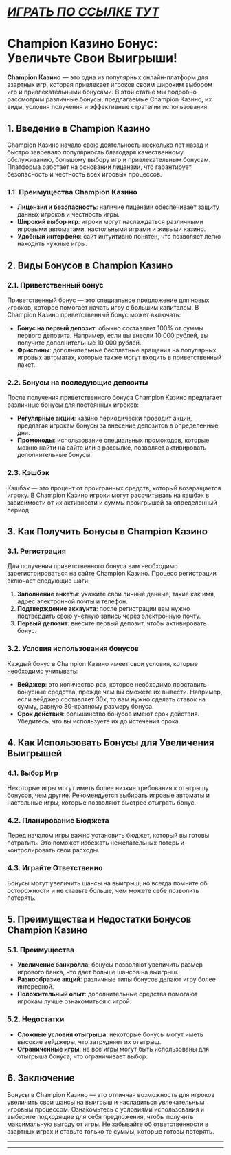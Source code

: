 # [***<u>ИГРАТЬ ПО ССЫЛКЕ ТУТ</u>***](https://temon-gter.cfd/go/9n8?p56190p303844p3509t17502)

# Champion Казино Бонус: Увеличьте Свои Выигрыши!

**Champion Казино** — это одна из популярных онлайн-платформ для азартных игр, которая привлекает игроков своим широким выбором игр и привлекательными бонусами. В этой статье мы подробно рассмотрим различные бонусы, предлагаемые Champion Казино, их виды, условия получения и эффективные стратегии использования.

## 1. Введение в Champion Казино

Champion Казино начало свою деятельность несколько лет назад и быстро завоевало популярность благодаря качественному обслуживанию, большому выбору игр и привлекательным бонусам. Платформа работает на основании лицензии, что гарантирует безопасность и честность всех игровых процессов.

### 1.1. Преимущества Champion Казино

* **Лицензия и безопасность**: наличие лицензии обеспечивает защиту данных игроков и честность игры.
* **Широкий выбор игр**: игроки могут наслаждаться различными игровыми автоматами, настольными играми и живыми казино.
* **Удобный интерфейс**: сайт интуитивно понятен, что позволяет легко находить нужные игры.

## 2. Виды Бонусов в Champion Казино

### 2.1. Приветственный бонус

Приветственный бонус — это специальное предложение для новых игроков, которое помогает начать игру с большим капиталом. В Champion Казино приветственный бонус может включать:

* **Бонус на первый депозит**: обычно составляет 100% от суммы первого депозита. Например, если вы внесли 10 000 рублей, вы получите дополнительные 10 000 рублей.
* **Фриспины**: дополнительные бесплатные вращения на популярных игровых автоматах, которые также могут входить в приветственный пакет.

### 2.2. Бонусы на последующие депозиты

После получения приветственного бонуса Champion Казино предлагает различные бонусы для постоянных игроков:

* **Регулярные акции**: казино периодически проводит акции, предлагая игрокам бонусы за внесение депозитов в определенные дни.
* **Промокоды**: использование специальных промокодов, которые можно найти на сайте или в рассылке, позволяет активировать дополнительные бонусы.

### 2.3. Кэшбэк

Кэшбэк — это процент от проигранных средств, который возвращается игроку. В Champion Казино игроки могут рассчитывать на кэшбэк в зависимости от их активности и суммы проигрышей за определенный период.

## 3. Как Получить Бонусы в Champion Казино

### 3.1. Регистрация

Для получения приветственного бонуса вам необходимо зарегистрироваться на сайте Champion Казино. Процесс регистрации включает следующие шаги:

1. **Заполнение анкеты**: укажите свои личные данные, такие как имя, адрес электронной почты и телефон.
2. **Подтверждение аккаунта**: после регистрации вам нужно подтвердить свою учетную запись через электронную почту.
3. **Первый депозит**: внесите первый депозит, чтобы активировать бонус.

### 3.2. Условия использования бонусов

Каждый бонус в Champion Казино имеет свои условия, которые необходимо учитывать:

* **Вейджер**: это количество раз, которое необходимо проставить бонусные средства, прежде чем вы сможете их вывести. Например, если вейджер составляет 30x, то вам нужно сделать ставок на сумму, равную 30-кратному размеру бонуса.
* **Срок действия**: большинство бонусов имеют срок действия. Убедитесь, что вы используете их до истечения срока.

## 4. Как Использовать Бонусы для Увеличения Выигрышей

### 4.1. Выбор Игр

Некоторые игры могут иметь более низкие требования к отыгрышу бонусов, чем другие. Рекомендуется выбирать игровые автоматы и настольные игры, которые позволяют быстрее отыграть бонус.

### 4.2. Планирование Бюджета

Перед началом игры важно установить бюджет, который вы готовы потратить. Это поможет избежать нежелательных потерь и контролировать свои расходы.

### 4.3. Играйте Ответственно

Бонусы могут увеличить шансы на выигрыш, но всегда помните об осторожности и не ставьте больше, чем можете себе позволить потерять.

## 5. Преимущества и Недостатки Бонусов Champion Казино

### 5.1. Преимущества

* **Увеличение банкролла**: бонусы позволяют увеличить размер игрового банка, что дает больше шансов на выигрыш.
* **Разнообразие акций**: различные типы бонусов делают игру более интересной.
* **Положительный опыт**: дополнительные средства помогают игрокам лучше ознакомиться с игрой.

### 5.2. Недостатки

* **Сложные условия отыгрыша**: некоторые бонусы могут иметь высокие вейджеры, что затрудняет их отыгрыш.
* **Ограниченные игры**: не все игры могут быть использованы для отыгрыша бонуса, что ограничивает выбор.

## 6. Заключение

Бонусы в Champion Казино — это отличная возможность для игроков увеличить свои шансы на выигрыш и насладиться увлекательным игровым процессом. Ознакомьтесь с условиями использования и выберите подходящие для себя предложения, чтобы получить максимальную выгоду от игры. Не забывайте об ответственности в азартных играх и ставьте только те суммы, которые готовы потерять.

***



***
